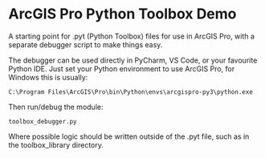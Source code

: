 # ArcGIS Pro Python Toolbox Demo

A starting point for .pyt (Python Toolbox) files for use in ArcGIS Pro, with a separate debugger script to make things easy. 

The debugger can be used directly in PyCharm, VS Code, or your favourite Python IDE. Just set your Python environment to use ArcGIS Pro, for Windows this is usually:  
```
C:\Program Files\ArcGIS\Pro\bin\Python\envs\arcgispro-py3\python.exe
```
Then run/debug the module:  
```
toolbox_debugger.py
```
Where possible logic should be written outside of the .pyt file, such as in the toolbox_library directory.  
